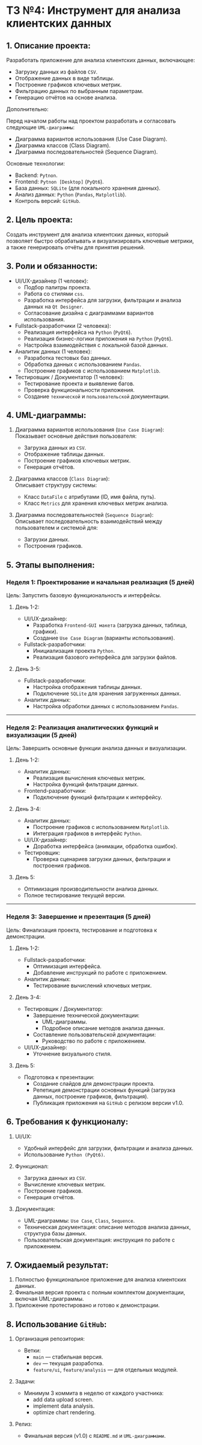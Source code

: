 # ТЗ №4: Инструмент для анализа клиентских данных

## 1. Описание проекта:
Разработать приложение для анализа клиентских данных, включающее:
- Загрузку данных из файлов `CSV`.
- Отображение данных в виде таблицы.
- Построение графиков ключевых метрик.
- Фильтрацию данных по выбранным параметрам.
- Генерацию отчётов на основе анализа.

Дополнительно:  

Перед началом работы над проектом разработать и согласовать следующие `UML-диаграммы`:
- Диаграмма вариантов использования (Use Case Diagram).
- Диаграмма классов (Class Diagram).
- Диаграмма последовательностей (Sequence Diagram).

Основные технологии:
- Backend: `Pytnon`.
- Frontend: `Pytnon [Desktop]` (`PyQt6`).
- База данных: `SQLite` (для локального хранения данных).
- Анализ данных: `Python` (`Pandas`, `Matplotlib`).
- Контроль версий: `GitHub`.

## 2. Цель проекта:
Создать инструмент для анализа клиентских данных, который позволяет быстро обрабатывать и визуализировать ключевые метрики, а также генерировать отчёты для принятия решений.

## 3. Роли и обязанности:
- UI/UX-дизайнер (1 человек):
  - Подбор палитры проекта.
  - Работа со стилями `css`.  
  - Разработка интерфейса для загрузки, фильтрации и анализа данных на `Qt Designer`.
  - Согласование дизайна с диаграммами вариантов использования.
- Fullstack-разработчики (2 человека):
  - Реализация интерфейса на `Python` (`PyQt6`).
  - Реализация бизнес-логики приложения на `Python` (`PyQt6`).
  - Настройка взаимодействия с локальной базой данных.
- Аналитик данных (1 человек):
  - Разработка тестовых баз данных.
  - Обработка данных с использованием `Pandas`.
  - Построение графиков с использованием `Matplotlib`.
- Тестировщик / Документатор (1 человек):
  - Тестирование проекта и выявление багов. 
  - Проверка функциональности приложения.
  - Создание `технической` и `пользовательской` документации.

## 4. UML-диаграммы:

1. Диаграмма вариантов использования (`Use Case Diagram`):  
   Показывает основные действия пользователя:
   - Загрузка данных из `CSV`.
   - Отображение таблицы данных.
   - Построение графиков ключевых метрик.
   - Генерация отчётов.

2. Диаграмма классов (`Class Diagram`):  
   Описывает структуру системы:
   - Класс `DataFile` с атрибутами (ID, имя файла, путь).
   - Класс `Metrics` для хранения ключевых метрик анализа.

3. Диаграмма последовательностей (`Sequence Diagram`):  
   Описывает последовательность взаимодействий между пользователем и системой для:
   - Загрузки данных.
   - Построения графиков.

## 5. Этапы выполнения:

### Неделя 1: Проектирование и начальная реализация (5 дней)

Цель: Запустить базовую функциональность и интерфейсы.

1. День 1-2:
   - UI/UX-дизайнер:
     - Разработка `Frontend-GUI макета` (загрузка данных, таблица, графики).
     - Создание `Use Case Diagram` (варианты использования).
   - Fullstack-разработчики:
     - Инициализация проекта `Python`.
     - Реализация базового интерфейса для загрузки файлов.

2. День 3-5:
   - Fullstack-разработчики:
     - Настройка отображения таблицы данных.
     - Подключение `SQLite` для хранения загруженных данных.
   - Аналитик данных:
     - Настройка обработки данных с использованием `Pandas`.

---

### Неделя 2: Реализация аналитических функций и визуализации (5 дней)

Цель: Завершить основные функции анализа данных и визуализации.

1. День 1-2:
   - Аналитик данных:
     - Реализация вычисления ключевых метрик.
     - Настройка функций фильтрации данных.
   - Frontend-разработчики:
     - Подключение функций фильтрации к интерфейсу.

2. День 3-4:
   - Аналитик данных:
     - Построение графиков с использованием `Matplotlib`.
     - Интеграция графиков в интерфейс `Python`.
   - UI/UX-дизайнер:
     - Доработка интерфейса (анимации, обработка ошибок).
   - Тестировщик:
     - Проверка сценариев загрузки данных, фильтрации и построения графиков.

3. День 5:
   - Оптимизация производительности анализа данных.
   - Полное тестирование текущей версии.

---

### Неделя 3: Завершение и презентация (5 дней)

Цель: Финализация проекта, тестирование и подготовка к демонстрации.

1. День 1-2:
   - Fullstack-разработчики:
     - Оптимизация интерфейса.
     - Добавление инструкций по работе с приложением.
   - Аналитик данных:
     - Тестирование вычислений ключевых метрик.
2. День 3-4:
   - Тестировщик / Документатор:
     - Завершение технической документации:
       - UML-диаграммы.
       - Подробное описание методов анализа данных.
     - Составление пользовательской документации:
       - Руководство по работе с приложением.
   - UI/UX-дизайнер:
     - Уточнение визуального стиля.

3. День 5:
   - Подготовка к презентации:
     - Создание слайдов для демонстрации проекта.
     - Репетиция демонстрации основных функций (загрузка данных, построение графиков, фильтрация).
     - Публикация приложения на `GitHub` с релизом версии v1.0.

## 6. Требования к функционалу:

1. UI/UX:
   - Удобный интерфейс для загрузки, фильтрации и анализа данных.
   - Использование `Python (PyQt6)`.

2. Функционал:
   - Загрузка данных из `CSV`.
   - Вычисление ключевых метрик.
   - Построение графиков.
   - Генерация отчётов.

3. Документация:
   - UML-диаграммы: `Use Case`, `Class`, `Sequence`.
   - Техническая документация: описание методов анализа данных, структура базы данных.
   - Пользовательская документация: инструкция по работе с приложением.

## 7. Ожидаемый результат:
1. Полностью функциональное приложение для анализа клиентских данных.
2. Финальная версия проекта с полным комплектом документации, включая UML-диаграммы.
3. Приложение протестировано и готово к демонстрации.

## 8. Использование `GitHub`:

1. Организация репозитория:
   - Ветки:
     - `main` — стабильная версия.
     - `dev` — текущая разработка.
     - `feature/ui`, `feature/analysis` — для отдельных модулей.

2. Задачи:
   - Минимум 3 коммита в неделю от каждого участника:
     - add data upload screen.
     - implement data analysis.
     - optimize chart rendering.

3. Релиз:
   - Финальная версия (v1.0) с `README.md` и `UML-диаграммами`.
